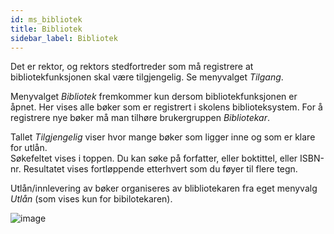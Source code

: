 ```yaml
---
id: ms_bibliotek
title: Bibliotek
sidebar_label: Bibliotek
---
```


Det er rektor, og rektors stedfortreder som må registrere at bibliotekfunksjonen skal være tilgjengelig. Se menyvalget _Tilgang_.

Menyvalget _Bibliotek_ fremkommer kun dersom  bibliotekfunksjonen er åpnet. Her vises alle bøker som er registrert i skolens biblioteksystem. For å registrere nye bøker må man tilhøre brukergruppen _Bibliotekar_. 

Tallet _Tilgjengelig_ viser hvor mange bøker som ligger inne og som er klare for utlån.  
Søkefeltet vises i toppen. Du kan søke på forfatter, eller boktittel, eller ISBN-nr. Resultatet vises fortløppende etterhvert som du føyer til flere tegn. 

Utlån/innlevering av bøker organiseres av blibliotekaren fra eget menyvalg _Utlån_ (som vises kun for bibilotekaren).

![image](https://github.com/BarmanHanssen/iskole/assets/80097133/4512b61b-8dce-4e46-b101-cfa61427bca8)
